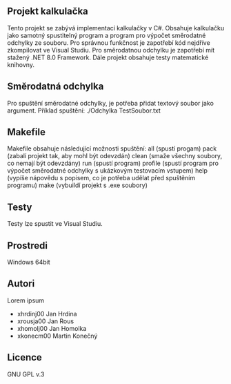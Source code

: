Projekt kalkulačka
-----------------------
Tento projekt se zabývá implementací kalkulačky v C#. Obsahuje kalkulačku jako samotný spustitelný program a program pro výpočet směrodatné odchylky ze souboru. Pro správnou funkčnost je zapotřebí kód nejdříve zkompilovat ve Visual Studiu. Pro směrodatnou odchylku je zapotřebí mít stažený .NET 8.0 Framework. Dále projekt obsahuje testy matematické knihovny.


Směrodatná odchylka
-------------------
Pro spuštění směrodatné odchylky, je potřeba přidat textový soubor jako argument.
Příklad spuštění: ./Odchylka TestSoubor.txt


Makefile
--------
Makefile obsahuje následující možnosti spuštění:
all (spustí progam)
pack (zabalí projekt tak, aby mohl být odevzdán)
clean (smaže všechny soubory, co nemají být odevzdány)
run (spustí program)
profile (spustí program pro výpočet směrodatné odchylky s ukázkovým testovacím vstupem)
help (vypíše nápovědu s popisem, co je potřeba udělat před spuštěním programu)
make (vybuildí projekt s .exe soubory)

Testy
-------
Testy lze spustit ve Visual Studiu.

Prostredi
---------
Windows 64bit

Autori
------

Lorem ipsum
- xhrdinj00 Jan Hrdina
- xrousja00 Jan Rous  
- xhomolj00 Jan Homolka 
- xkonecm00 Martin Konečný

Licence
-------
GNU GPL v.3
